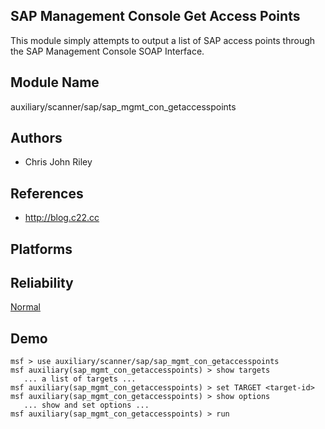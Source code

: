 ## SAP Management Console Get Access Points

This module simply attempts to output a list of SAP access 
points through the SAP Management Console SOAP Interface.


## Module Name
auxiliary/scanner/sap/sap_mgmt_con_getaccesspoints

## Authors
* Chris John Riley


## References
* http://blog.c22.cc




## Platforms


## Reliability
[Normal](https://github.com/rapid7/metasploit-framework/wiki/Exploit-Ranking)

## Demo

```
msf > use auxiliary/scanner/sap/sap_mgmt_con_getaccesspoints
msf auxiliary(sap_mgmt_con_getaccesspoints) > show targets
   ... a list of targets ...
msf auxiliary(sap_mgmt_con_getaccesspoints) > set TARGET <target-id>
msf auxiliary(sap_mgmt_con_getaccesspoints) > show options
   ... show and set options ...
msf auxiliary(sap_mgmt_con_getaccesspoints) > run
```
    
    